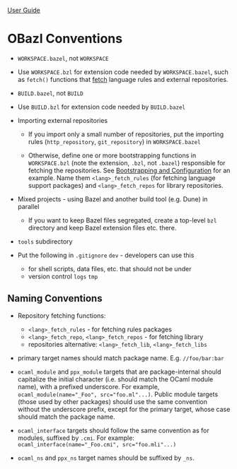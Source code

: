 [User Guide](index.md)

# OBazl Conventions

* `WORKSPACE.bazel`, not `WORKSPACE`

* Use `WORKSPACE.bzl` for extension code needed by `WORKSPACE.bazel`,
  such as `fetch()` functions that [fetch](bootstrap.md#fetch_rules)
  language rules and external repositories.

* `BUILD.bazel`, not `BUILD`

* Use `BUILD.bzl` for extension code needed by `BUILD.bazel`

* Importing external repositories

  * If you import only a small number of repositories, put the
    importing rules (`http_repository`, `git_repository`) in
    `WORKSPACE.bazel`

  * Otherwise, define one or more bootstrapping functions in
    `WORKSPACE.bzl` (note the extension, `.bzl`, not `.bazel`)
    responsible for fetching the repositories. See [Bootstrapping and
    Configuration](bootstrap.md) for an example. Name them
    `<lang>_fetch_rules` (for fetching language support packages) and
    `<lang>_fetch_repos` for library repositories.

* Mixed projects - using Bazel and another build tool (e.g. Dune) in
  parallel

  * If you want to keep Bazel files segregated, create a top-level
    `bzl` directory and keep Bazel extension files etc. there.

* `tools` subdirectory




* Put the following in `.gitignore` `dev` - developers can use this
  * for shell scripts, data files, etc. that should not be under
  * version control `logs` `tmp`



## Naming Conventions

* Repository fetching functions:

  * `<lang>_fetch_rules` - for fetching rules packages
  * `<lang>_fetch_repo`, `<lang>_fetch_repos` - for fetching library
  * repositories alternative: `<lang>_fetch_lib`, `<lang>_fetch_libs`

* primary target names should match package name. E.g. `//foo/bar:bar`

* `ocaml_module` and `ppx_module` targets that are package-internal
  should capitalize the initial character (i.e. should match the OCaml
  module name), with a prefixed underscore. For example,
  `ocaml_module(name="_Foo", src="foo.ml"...)`. Public module targets
  (those used by other packages) should use the same convention
  without the underscore prefix, except for the primary target, whose
  case should match the package name.

* `ocaml_interface` targets should follow the same convention as for
  modules, suffixed by `.cmi`. For example:
  `ocaml_interface(name="_Foo.cmi", src="foo.mli"...)`

* `ocaml_ns` and `ppx_ns` target names should be suffixed by `_ns`.

